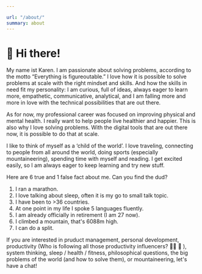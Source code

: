 ```yaml
---

url: "/about/"
summary: about
---
```

# 👋 Hi there!

My name ist Karen. I am passionate about solving problems, according to the motto “Everything is figureoutable.” 
I love how it is possible to solve problems at scale with the right mindset and skills. And how the skills in need fit my personality: I am curious, full of ideas, always eager to learn more, empathetic, communicative, analytical, and I am falling more and more in love with the technical possibilities that are out there. 

As for now, my professional career was focused on improving physical and mental health. I really want to help people live healthier and happier. This is also why I love solving problems. With the digital tools that are out there now, it is possible to do that at scale. 

I like to think of myself as a ‘child of the world’. I love traveling, connecting to people from all around the world, doing sports (especially mountaineering), spending time with myself and reading. I get excited easily, so I am always eager to keep learning and try new stuff. 

Here are 6 true and 1 false fact about me. Can you find the dud?
1. I ran a marathon.
2. I love talking about sleep, often it is my go to small talk topic. 
3. I have been to >36 countries.
4. At one point in my life I spoke 5 languages fluently.
5. I am already officially in retirement (I am 27 now). 
6. I climbed a mountain, that's 6088m high. 
7. I can do a split.

If you are interested in pruduct management, personal development, productivity (Who is following all those productivity influencers? 🙋‍♀️ 🙈 ), system thinking, sleep / health / fitness, philosophical questions, the big problems of the world (and how to solve them), or mountaineering, let's have a chat!
